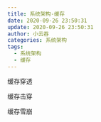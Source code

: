 ```yaml
---
title: 系统架构-缓存
date: 2020-09-26 23:50:31
update: 2020-09-26 23:50:31
author: 小云吞
categories: 系统架构
tags: 
  - 系统架构
  - 缓存
---
```


缓存穿透

缓存击穿

缓存雪崩